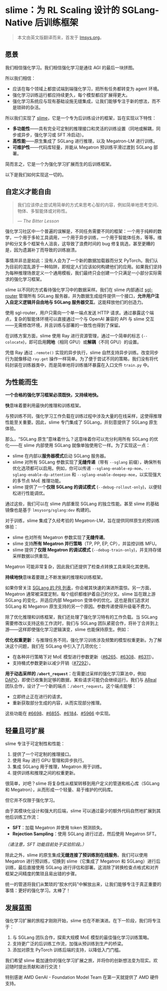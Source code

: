 # slime：为 RL Scaling 设计的 SGLang-Native 后训练框架

> 本文由英文版翻译而来，首发于 [lmsys.org](https://lmsys.org/blog/2025-07-09-slime/)。

## 愿景

我们相信强化学习。我们相信强化学习是通往 AGI 的最后一块拼图。

所以我们相信：

  - 应该在每个领域上都尝试端到端强化学习，把所有任务都转变为 agent 环境。
  - 强化学习训练运行都应持续更久，每个模型都应扩展得更大。
  - 强化学习系统应与现有基础设施无缝集成，让我们能够专注于新的想法，而不是琐碎的杂活。

所以我们实现了 [slime](https://github.com/THUDM/slime)，它是一个专为后训练设计的框架，旨在实现以下特性：

  - **多功能性**——具有完全可定制的推理接口和灵活的训练设置（同地或解耦，同步或异步，强化学习或 SFT 冷启动）。
  - **高性能**——原生集成了 SGLang 进行推理，以及 Megatron-LM 进行训练。
  - **可维护性**——代码库轻量，并能从 Megatron 预训练平滑过渡到 SGLang 部署。

简而言之，它是一个为强化学习扩展而生的后训练框架。

以下是我们如何实现这一切的。

## 自定义才能自由

> 我们应该停止尝试用简单的方式来思考心智的内容，例如简单地思考空间、物体、多智能体或对称性。
>
> — *The Bitter Lesson*

强化学习社区中一个普遍的误解是，不同任务需要不同的框架：一个用于纯粹的数学，一个用于多轮工具调用，一个用于异步训练，一个用于智能体任务，等等。维护和分叉多个框架令人沮丧，这导致了浪费时间的 bug 修复挑选，甚至更糟的是，因为遗漏补丁而导致的训练崩溃。

事情并非总是如此：没有人会为了一个新的数据加载器而分叉 PyTorch。我们认为目前的混乱源于一种陷阱，即规定人们应该如何构建他们的应用。如果我们坚持为每种推理场景定义一个通用模板，我们最终只会创建一个只满足一小部分实际需求的强化学习框架。

slime 以不同的方式看待强化学习中的数据采样。我们在 slime 内部通过 [sgl-router](https://github.com/sgl-project/sglang/tree/main/sgl-router) 管理所有 SGLang 服务器，并为数据生成组件提供一个接口，**允许用户注入自定义逻辑并自由地与 SGLang 服务器交互**。这能释放他们的创造力。

使用 sgl-router，用户只需向一个单一端点发送 HTTP 请求。通过暴露这个端点，复杂的智能体环境可以直接通过一个与 OpenAI 兼容的 API 与 slime 交互——无需修改环境，并且训练与部署的一致性也得到了保留。

在训练方案方面，slime 使用 Ray 进行资源管理，通过一个简单的标志 (`--colocate`)，即可启用**同地**（相同 GPU）或**解耦**（不同 GPU）的设置。

凭借 Ray 通过 `.remote()` 实现的异步执行，slime 自然支持异步训练。改变同步行为就像移动 `ray.get` 操作一样简单。为了便于尝试不同的策略，我们没有将代码封装在训练器类中，而是简单地将训练循环暴露在入口文件 `train.py` 中。

## 为性能而生

**一个合格的强化学习框架必须既快，又持续地快。**

**快**意味着要利用最快的推理和训练框架。

与预训练不同，强化学习工作负载在训练过程中涉及大量的在线采样，这使得推理性能至关重要。因此，slime 专门集成了 SGLang，并刻意提供了 SGLang 原生体验。

那么，“SGLang 原生”意味着什么？这意味着你可以充分利用所有 SGLang 的优化——在 slime 内部使用 SGLang 就像单独使用它一样。为了实现这一点：

  - slime 在内部以**服务器模式**启动 SGLang 服务器。
  - slime 对所有 SGLang 参数实现了**无缝传递**（带有 `--sglang` 前缀），确保所有优化选项都可以启用。例如，你可以传递 `--sglang-enable-ep-moe`、`--sglang-enable-dp-attention` 和 `--sglang-enable-deepep-moe`，以实现强大的多节点 MoE 推理功能。
  - slime 提供了一个**仅限 SGLang 的调试模式** (`--debug-rollout-only`)，以便轻松进行性能调优。

通过这些，我们可以在 slime 内部重现 SGLang 的独立性能。甚至 slime 的基础镜像也是基于 `lmsysorg/sglang:dev` 构建的。

对于训练，slime 集成了久经考验的 Megatron-LM，旨在提供同样原生的预训练体验：

  - slime 也对所有 Megatron 参数实现了**无缝传递**。
  - slime 支持**所有 Megatron 并行策略**（TP, PP, EP, CP），并监控训练 MFU。
  - slime 提供了**仅限 Megatron 的调试模式** (`--debug-train-only`)，并支持存储采样数据以供重现。

Megatron 可能非常复杂，因此我们还提供了检查点转换工具来简化其使用。

**持续地快**意味着要跟上不断发展的推理和训练框架。

如果你曾关注 [SGLang 的 PR 列表](https://github.com/sgl-project/sglang/pulls)，你会被其快速的演进所震惊。另一方面，Megatron 通常被深度定制，每个组织都维护着自己的分叉。slime 旨在跟上游 SGLang 的变化，并适应内部 Megatron 变体中的优化。这也是我们追求对 SGLang 和 Megatron 原生支持的另一个原因。参数传递使得升级毫不费力。

除了优化推理和训练框架，我们还处理了强化学习特有的工作负载。当 SGLang 需要修改以支持这些工作流时，我们与 SGLang 团队紧密合作，将补丁合并到上游——这样即使强化学习逻辑演变，slime 也能保持原生。例如：

**优化权重更新**：与推理任务不同，强化学习训练涉及频繁的模型权重更新。为了解决这个问题，我们在 SGLang 中引入了几项优化：

  - 在各种并行策略下对 MoE 模型进行参数更新（[\#6265](https://github.com/sgl-project/sglang/pull/6265)、[\#6308](https://github.com/sgl-project/sglang/pull/6308)、[\#6311](https://github.com/sgl-project/sglang/pull/6311)）。
  - 支持桶式参数更新以减少开销（[\#7292](https://github.com/sgl-project/sglang/pull/7292)）。

**用于动态采样的 `/abort_request`**：在需要过采样的强化学习算法中，例如 [DAPO](https://arxiv.org/abs/2503.14476)，即使已收集到足够的数据，某些请求可能仍会继续运行。我们与 [AReal](https://github.com/inclusionAI/AReaL) 团队合作，设计了一个新的端点：`/abort_request`。这个端点能够：

  - 立即终止正在进行的请求。
  - 重新获取部分生成的内容，从而实现部分推理。

这些功能在 [\#6698](https://github.com/sgl-project/sglang/pull/6698)、[\#6855](https://github.com/sgl-project/sglang/pull/6855)、[\#6184](https://github.com/sgl-project/sglang/pull/6184)、[\#5966](https://github.com/sgl-project/sglang/pull/5966) 中实现。

## 轻量且可扩展

slime 专注于可定制性和性能：

1.  提供了一个可定制的推理接口。
2.  使用 Ray 进行 GPU 管理和异步执行。
3.  集成 SGLang 用于推理，Megatron 用于训练。
4.  提供训练和推理之间的权重更新。

很简单，对吧？slime 将复杂性从框架转移到用户定义的管道和核心库（SGLang 和 Megatron），从而形成一个轻量、易于维护的代码库。

但它并不仅限于强化学习。

由于其模块化设计和强大的后端，slime 可以通过最少的额外代码自然地扩展到其他后训练工作流：

  - **SFT**：加载 Megatron 并使用 token 预测损失。
  - **Rejection Sampling**：使用 SGLang 进行过滤，然后使用 Megatron SFT。

*（请注意，SFT 功能目前处于实验阶段。）*

除此之外，slime 的原生集成**无缝连接了预训练到在线服务**。我们可以使用 Megatron 进行预训练，切换到 slime（它集成了 Megatron 和 SGLang）进行后训练，最后直接使用 SGLang 进行评估和部署。这消除了转换检查点格式和对齐框架之间精度的繁琐且易出错的步骤。

统一的管道将我们从繁琐的“胶水代码”中解放出来，让我们能够专注于真正重要的事情：更好的强化学习。太棒了！

## 发展蓝图

强化学习扩展的旅程才刚刚开始，slime 也在不断演进。在下一阶段，我们将专注于：

1.  与 SGLang 团队合作，探索大规模 MoE 模型的最佳强化学习训练策略。
2.  支持更广泛的后训练工作流，加强从预训练到生产的桥梁。
3.  添加对原生 PyTorch 训练后端的支持，以降低入门门槛。

我们希望 slime 能加速你的强化学习扩展之旅，并将你的创新想法变为现实。欢迎随时提出贡献和进行交流！

特别感谢 AMD GenAI - Foundation Model Team 在第一天就提供了 AMD 硬件支持。
